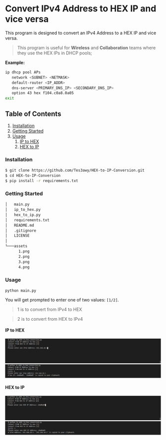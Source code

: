 # Convert IPv4 Address to HEX IP and vice versa

This program is designed to convert an IPv4 Address to a HEX IP and vice versa.

> This program is useful for **Wireless** and **Collaboration** teams where they use the HEX IPs in DHCP pools;

**Example:**

```bash
ip dhcp pool APs
   network <SUBNET> <NETMASK>
   default-router <IP_ADDR>
   dns-server <PRIMARY_DNS_IP> <SECONDARY_DNS_IP>
   option 43 hex f104.c0a8.0a05
exit
```

## Table of Contents

1. [Installation](#installation)
2. [Getting Started](#getting-started)
3. [Usage](#usage)
   1. [IP to HEX](#ip-to-hex)
   2. [HEX to IP](#hex-to-ip)

### Installation

```bash
$ git clone https://github.com/Tes3awy/HEX-to-IP-Conversion.git
$ cd HEX-to-IP-Conversion
$ pip install -r requirements.txt
```

### Getting Started

```bash
│   main.py
│   ip_to_hex.py
│   hex_to_ip.py
│   requirements.txt
│   README.md
│   .gitignore
│   LICENSE
│
└───assets
      1.png
      2.png
      3.png
      4.png
```

### Usage

```python3
python main.py
```

You will get prompted to enter one of two values: `[1/2]`.

> 1 is to convert from IPv4 to HEX

> 2 is to convert from HEX to IPv4

#### IP to HEX

![1](assets/1.png)
![2](assets/2.png)

#### HEX to IP

![3](assets/3.png)
![4](assets/4.png)
